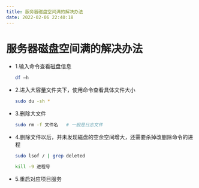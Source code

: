 ```yaml
---
title: 服务器磁盘空间满的解决办法
date: 2022-02-06 22:40:18
---
```


# 服务器磁盘空间满的解决办法


- 1.输入命令查看磁盘信息

  ```bash
  df –h 
  ```

- 2.进入大容量文件夹下，使用命令查看具体文件大小

  ```bash
  sudo du -sh * 
  ```

- 3.删除大文件

  ```bash
  sudo rm -f 文件名   # 一般是日志文件
  ```

- 4.删除文件以后，并未发现磁盘的空余空间增大，还需要杀掉改删除命令的进程

  ```bash
  sudo lsof / | grep deleted
  
  kill -9 进程号
  ```

- 5.重启对应项目服务

